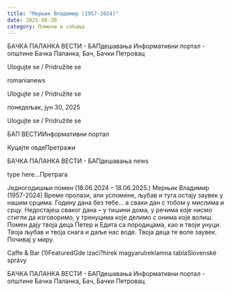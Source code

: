 ```yaml
---
title: "Мерњик Владимир (1957-2024)"
date: 2025-06-30
category: Помени и сећања
---
```


БАЧКА ПАЛАНКА ВЕСТИ - БАПдешавања Информативни портал - општине Бачка Паланка, Бач, Бачки Петровац

Ulogujte se / Pridružite se

romanianews

Ulogujte se / Pridružite se

понедељак, јун 30, 2025

Ulogujte se / Pridružite se

БАП ВЕСТИИнформативни портал

Куцајте овдеПретражи

БАЧКА ПАЛАНКА ВЕСТИ - БАПдешавања news

type here...Претрага

Једногодишњи помен (18.06.2024 – 18.06.2025.)
Мерњик Владимир
(1957-2024)
Време пролази, али успомене, љубав и туга остају заувек у нашим срцима.
Годину дана без тебе… а сваки дан с тобом у мислима и срцу.
Недостајеш сваког дана – у тишини дома, у речима које нисмо стигли да изговоримо, у тренуцима које делимо с онима које волиш.
Помен дају твоја деца Петер и Едита са породицама, као и твоји унуци.
Твоја љубав и твоја снага и даље нас воде.
Твоја деца те воле заувек. Почивај у миру.

Caffe & Bar (1)FeaturedGde izaći?hírek magyarulreklamna tablaSlovenské správy

БАЧКА ПАЛАНКА ВЕСТИ - БАПдешавања Информативни портал - општине Бачка Паланка, Бач, Бачки Петровац

